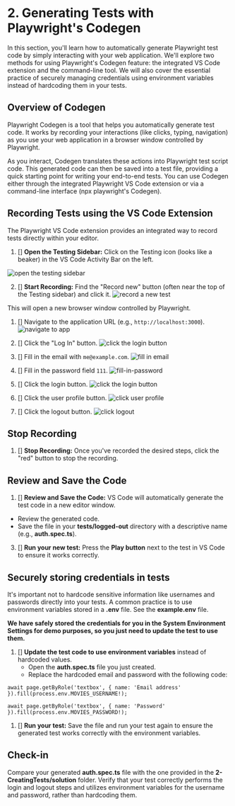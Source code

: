 # 2. Generating Tests with Playwright's Codegen

In this section, you'll learn how to automatically generate Playwright test code by simply interacting with your web application. We'll explore two methods for using Playwright's Codegen feature: the integrated VS Code extension and the command-line tool. We will also cover the essential practice of securely managing credentials using environment variables instead of hardcoding them in your tests.

## Overview of Codegen

Playwright Codegen is a tool that helps you automatically generate test code. It works by recording your interactions (like clicks, typing, navigation) as you use your web application in a browser window controlled by Playwright.

As you interact, Codegen translates these actions into Playwright test script code. This generated code can then be saved into a test file, providing a quick starting point for writing your end-to-end tests. You can use Codegen either through the integrated Playwright VS Code extension or via a command-line interface (npx playwright's Codegen).

## Recording Tests using the VS Code Extension

The Playwright VS Code extension provides an integrated way to record tests directly within your editor.

1. [] **Open the Testing Sidebar:** Click on the Testing icon (looks like a beaker) in the VS Code Activity Bar on the left.

![open the testing sidebar](../images/testing-sidebar.png)

2. [] **Start Recording:** Find the "Record new" button (often near the top of the Testing sidebar) and click it.
![record a new test](../images/record-new.png)

This will open a new browser window controlled by Playwright.

1. [] Navigate to the application URL (e.g., `http://localhost:3000`).
![navigate to app](../images/navigate-to-app.png)

2. [] Click the "Log In" button.
![click the login button](../images/login-user-profile.png)

3. [] Fill in the email with `me@example.com`.
![fill in email](../images/email.png)

4. [] Fill in the password field `111`.
![fill-in-password](../images/password.png)

5. [] Click the login button.
![click the login button](../images/click-login.png)

6. [] Click the user profile button.
![click user profile](../images/click-user-profile.png)

7. [] Click the logout button.
![click logout](../images/logout.png)

## Stop Recording

1. [] **Stop Recording:** Once you've recorded the desired steps, click the "red" button to stop the recording.

## Review and Save the Code


1. [] **Review and Save the Code:** VS Code will automatically generate the test code in a new editor window.
  * Review the generated code.
  * Save the file in your **tests/logged-out** directory with a descriptive name (e.g., **auth.spec.ts**).
3. [] **Run your new test:** Press the **Play button** next to the test in VS Code to ensure it works correctly.

## Securely storing credentials in tests

It's important not to hardcode sensitive information like usernames and passwords directly into your tests. A common practice is to use environment variables stored in a **.env** file. See the **example.env** file. 

**We have safely stored the credentials for you in the System Environment Settings for demo purposes, so you just need to update the test to use them.**

1. [] **Update the test code to use environment variables** instead of hardcoded values. 
   * Open the **auth.spec.ts** file you just created.
   * Replace the hardcoded email and password with the following code:

```
await page.getByRole('textbox', { name: 'Email address' }).fill(process.env.MOVIES_USERNAME!);

await page.getByRole('textbox', { name: 'Password' }).fill(process.env.MOVIES_PASSWORD!);
```

1. [] **Run your test:**
Save the file and run your test again to ensure the generated test works correctly with the environment variables.

## Check-in

Compare your generated **auth.spec.ts** file with the one provided in the **2-CreatingTests/solution** folder. Verify that your test correctly performs the login and logout steps and utilizes environment variables for the username and password, rather than hardcoding them.
